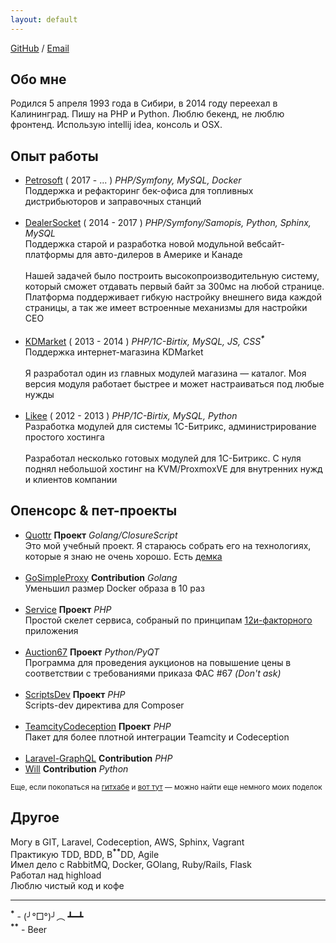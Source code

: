 ```yaml
---
layout: default
---
```


[GitHub](https://github.com/neronmoon) / [Email](mailto:alistar.neron@gmail.com)<br>

## Обо мне
Родился 5 апреля 1993 года в Сибири, в 2014 году переехал в Калининград. Пишу на PHP и Python. Люблю бекенд, не люблю фронтенд. Использую intellij idea, консоль и OSX.

## Опыт работы
- [Petrosoft](http://petrosoftinc.com/) ( 2017 - ... ) *PHP/Symfony, MySQL, Docker*<br>
Поддержка и рефакторинг бек-офиса для топливных дистрибьюторов и заправочных станций<br><br>
- [DealerSocket](http://dealersocket.com/) ( 2014 - 2017 ) *PHP/Symfony/Samopis, Python, Sphinx, MySQL*<br>
Поддержка старой и разработка новой модульной вебсайт-платформы для авто-дилеров в Америке и Канаде<br><br>
Нашей задачей было построить высокопроизводительную систему, который сможет отдавать первый байт за 300мс на любой странице. <br>
Платформа поддерживает гибкую настройку внешнего вида каждой страницы, а так же имеет встроенные механизмы для настройки СЕО<br><br>
- [KDMarket](http://kdmarket.ru/) ( 2013 - 2014 ) *PHP/1C-Birtix, MySQL, JS, CSS<sup>**\***</sup>*<br>
Поддержка интернет-магазина KDMarket<br><br>
Я разработал один из главных модулей магазина &mdash; каталог.
Моя версия модуля работает быстрее и может настраиваться под любые нужды<br><br>
- [Likee](https://likee.ru/) ( 2012 - 2013 ) *PHP/1C-Birtix, MySQL, Python* <br>
Разработка модулей для системы 1С-Битрикс, администрирование простого хостинга<br><br>
Разработал несколько готовых модулей для 1С-Битрикс. С нуля поднял небольшой хостинг на KVM/ProxmoxVE для внутренних нужд и клиентов компании

## Опенсорс & пет-проекты
- [Quottr](https://github.com/neronmoon/quottr) **Проект** *Golang/ClosureScript* <br>
Это мой учебный проект. Я стараюсь собрать его на технологиях, которые я знаю не очень хорошо. Есть [демка](http://quottr.krasnoperov.tk/)<br> <br>
- [GoSimpleProxy](https://github.com/neoascetic/gosimpleproxy/pull/5) **Contribution** *Golang* <br>
Уменьшил размер Docker образа в 10 раз<br> <br>
- [Service](https://github.com/FridayLabs/service) **Проект** *PHP* <br>
Простой скелет сервиса, собраный по принципам [12и-факторного](http://12factor.net/) приложения<br><br>
- [Auction67](https://github.com/neronmoon/auction67) **Проект** *Python/PyQT* <br>
Программа для проведения аукционов на повышение цены в соответствии с требованиями приказа ФАС #67 *(Don't ask)* <br> <br>
- [ScriptsDev](https://github.com/neronmoon/scriptsdev) **Проект** *PHP* <br>
Scripts-dev директива для Composer <br><br>
- [TeamcityCodeception](https://github.com/neronmoon/TeamcityCodeception) **Проект** *PHP* <br>
Пакет для более плотной интеграции Teamcity и Codeception<br><br>
- [Laravel-GraphQL](https://github.com/Folkloreatelier/laravel-graphql/pull/96) **Contribution** *PHP*
- [Will](https://github.com/skoczen/will/pull/76) **Contribution**  *Python*

<small>Еще, если покопаться на [гитхабе](https://github.com/neronmoon) и [вот тут](https://github.com/fridaylabs) &mdash; можно найти еще немного моих поделок</small>

## Другое

Могу в GIT, Laravel, Codeception, AWS, Sphinx, Vagrant<br>
Практикую TDD, BDD, B<sup>**\***</sup><sup>**\***</sup>DD, Agile<br>
Имел дело с RabbitMQ, Docker, GOlang, Ruby/Rails, Flask<br>
Работал над highload<br>
Люблю чистый код и кофе<br>

------

<sup>**\***</sup> - (╯°□°)╯︵ ┻━┻ <br>
<sup>**\***</sup><sup>**\***</sup> - Beer
